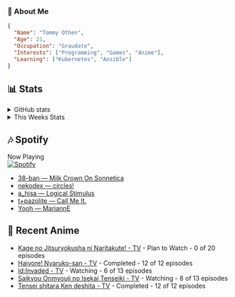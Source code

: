 ### 👋 About Me
```json
{
  "Name": "Tommy Othen",
  "Age": 21,
  "Occupation": "Graudate",
  "Interests": ["Programming", "Games", "Anime"],
  "Learning": ["Kubernetes", "Ansible"]
}
```

## 📊 Stats
<details>
  <summary>GitHub stats</summary>
  <a href="https://github.com/anuraghazra/github-readme-stats">
    <img src="https://github-readme-stats.vercel.app/api?username=tommyothen&show_icons=true&count_private=true&hide=prs,issues">
  </a>
</details>

<details>
  <summary>This Weeks Stats</summary>
  <a href="https://github.com/anuraghazra/github-readme-stats">
    <img src="https://github-readme-stats.vercel.app/api/wakatime?username=tommyothen&cache_seconds=1800&custom_title=Top%20Languages">
  </a>
</details>

## 🎶 Spotify
Now Playing\
[![Spotify](https://novatorem-dasushiasian.vercel.app/api/spotify)](https://open.spotify.com/user/g90805640970)
<!-- LASTFM:START -->
* [38-ban — Milk Crown On Sonnetica](https://www.last.fm/music/38-ban/_/Milk+Crown+On+Sonnetica)
* [nekodex — circles!](https://www.last.fm/music/nekodex/_/circles!)
* [a_hisa — Logical Stimulus](https://www.last.fm/music/a_hisa/_/Logical+Stimulus)
* [t+pazolite — Call Me It.](https://www.last.fm/music/t%252Bpazolite/_/Call+Me+It.)
* [Yooh — MariannE](https://www.last.fm/music/Yooh/_/MariannE)<!-- LASTFM:END -->

## 🗻 Recent Anime
<!-- ANIME-LIST:START -->
* [Kage no Jitsuryokusha ni Naritakute! - TV](https://myanimelist.net/anime/48316/Kage_no_Jitsuryokusha_ni_Naritakute) - Plan to Watch - 0 of 20 episodes
* [Haiyore! Nyaruko-san - TV](https://myanimelist.net/anime/11785/Haiyore_Nyaruko-san) - Completed - 12 of 12 episodes
* [Id:Invaded - TV](https://myanimelist.net/anime/40046/Id_Invaded) - Watching - 6 of 13 episodes
* [Saikyou Onmyouji no Isekai Tenseiki - TV](https://myanimelist.net/anime/50932/Saikyou_Onmyouji_no_Isekai_Tenseiki) - Watching - 8 of 13 episodes
* [Tensei shitara Ken deshita - TV](https://myanimelist.net/anime/49891/Tensei_shitara_Ken_deshita) - Completed - 12 of 12 episodes<!-- ANIME-LIST:END -->
